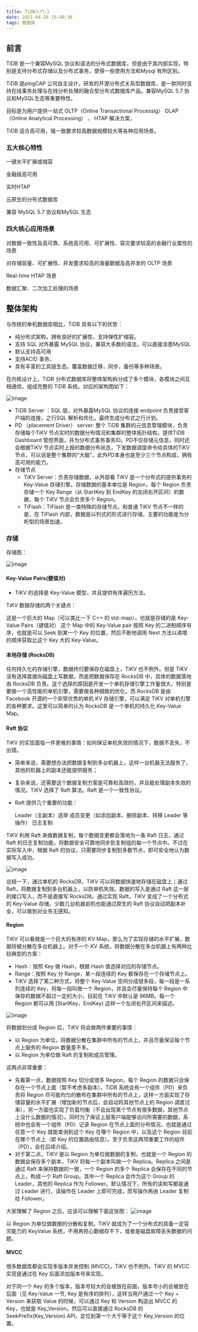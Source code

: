 ```yaml
---
title: TiDB入门-1
date: 2021-04-28 15:40:30
tags: 数据库
---
```


## 前言

TiDB 是一个兼容MySQL 协议和语法的分布式数据库，但是由于其内部实现，特别是支持分布式存储以及分布式事务，使得一些使用方法和Mysql 有所区别。

TiDB 是pingCAP 公司自主设计，研发的开源分布式关系型数据库，是一款同时支持在线事务处理与在线分析处理的融合型分布式数据库产品。兼容MySQL 5.7 协议和MySQL生态等重要特性。

目标是为用户提供一站式 OLTP（Online Transactional Processig） OLAP （Online Analytical Processing） 、 HTAP 解决方案，

TiDB 适合高可用，强一致要求较高数据规模较大等各种应用场景。

### 五大核心特性

一键水平扩展或缩容

金融级高可用

实时HTAP

云原生的分布式数据库

兼容 MySQL 5.7 协议和MySQL 生态

### 四大核心应用场景

对数据一致性及高可靠、系统高可用、可扩展性、容灾要求较高的金融行业属性的场景

对存储容量、可扩展性、并发要求较高的海量数据及高并发的 OLTP 场景

Real-time HTAP 场景

数据汇聚、二次加工处理的场景


## 整体架构

与传统的单机数据库相比，TiDB 具有以下的优势：

- 纯分布式架构，拥有良好的扩展性，支持弹性扩缩容。
- 支持 SQL 对外暴露 MySQL 协议，兼容大多数的语法，可以直接涂患MySQL
- 默认支持高可用
- 支持ACID 事务，
- 具有丰富的工具链生态，覆盖数据迁移，同步，备份等多种场景。

在内核设计上，TiDB 分布式数据库将整体架构拆分成了多个模块，各模块之间互相通信，组成完整的 TiDB 系统。对应的架构图如下：

![image](https://download.pingcap.com/images/docs-cn/tidb-architecture-v3.1.png)

- TiDB Server ：SQL 层，对外暴露MySQL 协议的连接 endpoint 负责接受客户端的连接，之行SQL 解析和优化，最终生成分布式之行计划。
- PD （placement Driver） server: 整个 TiDB 集群的元信息管理模块，负责存储每个TiKV 节点实时的数据分布情况和集群的整体拓扑结构，提供TiDB Dashboard 管控界面，并为分布式事务事务ID。PD不仅存储元信息，同时还会根据TiKV 节点实时上报的数据分布状态，下发数据调度命令给具体的TiKV 节点，可以说是整个集群的“大脑”。此外PD本身也是至少三个节点构成，拥有高可用的能力。
- 存储节点
	- TiKV Server：负责存储数据，从外部看 TiKV 是一个分布式的提供事务的 Key-Value 存储引擎。存储数据的基本单位是 Region，每个 Region 负责存储一个 Key Range（从 StartKey 到 EndKey 的左闭右开区间）的数据，每个 TiKV 节点会负责多个 Region。
	- TiFlash：TiFlash 是一类特殊的存储节点。和普通 TiKV 节点不一样的是，在 TiFlash 内部，数据是以列式的形式进行存储，主要的功能是为分析型的场景加速。

### 存储

存储图：

![image](https://download.pingcap.com/images/docs-cn/tidb-storage-architecture.png)

#### Key-Value Pairs(健值对)

- TiKV 的选择是 Key-Value 模型，并且提供有序遍历方法。

TiKV 数据存储的两个关键点：

这是一个巨大的 Map（可以类比一下 C++ 的 std::map），也就是存储的是 Key-Value Pairs（键值对）
这个 Map 中的 Key-Value pair 按照 Key 的二进制顺序有序，也就是可以 Seek 到某一个 Key 的位置，然后不断地调用 Next 方法以递增的顺序获取比这个 Key 大的 Key-Value。

#### 本地存储 (RocksDB)

任何持久化的存储引擎，数据终归要保存在磁盘上，TiKV 也不例外。但是 TiKV 没有选择直接向磁盘上写数据，而是把数据保存在 RocksDB 中，具体的数据落地由 RocksDB 负责。这个选择的原因是开发一个单机存储引擎工作量很大，特别是要做一个高性能的单机引擎，需要做各种细致的优化，而 RocksDB 是由 Facebook 开源的一个非常优秀的单机 KV 存储引擎，可以满足 TiKV 对单机引擎的各种要求。这里可以简单的认为 RocksDB 是一个单机的持久化 Key-Value Map。

#### Raft 协议

TiKV 的实现面临一件更难的事情：如何保证单机失效的情况下，数据不丢失，不出错。

- 简单来说，需要想办法把数据复制到多台机器上，这样一台机器无法服务了，其他的机器上的副本还能提供服务；
- 复杂来说，还需要这个数据复制方案是可靠和高效的，并且能处理副本失效的情况。TiKV 选择了 Raft 算法。Raft 是一个一致性协议。
- Raft 提供几个重要的功能：

	Leader（主副本）选举
	成员变更（如添加副本、删除副本、转移 Leader 等操作）
	日志复制

TiKV 利用 Raft 来做数据复制，每个数据变更都会落地为一条 Raft 日志，通过 Raft 的日志复制功能，将数据安全可靠地同步到复制组的每一个节点中。不过在实际写入中，根据 Raft 的协议，只需要同步复制到多数节点，即可安全地认为数据写入成功。

![image](https://download.pingcap.com/images/docs-cn/tidb-storage-1.png)


总结一下，通过单机的 RocksDB，TiKV 可以将数据快速地存储在磁盘上；通过 Raft，将数据复制到多台机器上，以防单机失效。数据的写入是通过 Raft 这一层的接口写入，而不是直接写 RocksDB。通过实现 Raft，TiKV 变成了一个分布式的 Key-Value 存储，少数几台机器宕机也能通过原生的 Raft 协议自动把副本补全，可以做到对业务无感知。

#### Region

TiKV 可以看做是一个巨大的有序的 KV Map，那么为了实现存储的水平扩展，数据将被分散在多台机器上。对于一个 KV 系统，将数据分散在多台机器上有两种比较典型的方案：

- Hash：按照 Key 做 Hash，根据 Hash 值选择对应的存储节点。
- Range：按照 Key 分 Range，某一段连续的 Key 都保存在一个存储节点上。
- TiKV 选择了第二种方式，将整个 Key-Value 空间分成很多段，每一段是一系列连续的 Key，将每一段叫做一个 Region，并且会尽量保持每个 Region 中保存的数据不超过一定的大小，目前在 TiKV 中默认是 96MB。每一个 Region 都可以用 [StartKey，EndKey) 这样一个左闭右开区间来描述。

![image](https://download.pingcap.com/images/docs-cn/tidb-storage-2.png)

将数据划分成 Region 后，TiKV 将会做两件重要的事情：
- 以 Region 为单位，将数据分散在集群中所有的节点上，并且尽量保证每个节点上服务的 Region 数量差不多。
- 以 Region 为单位做 Raft 的复制和成员管理。

这两点非常重要：

- 先看第一点，数据按照 Key 切分成很多 Region，每个 Region 的数据只会保存在一个节点上面（暂不考虑多副本）。TiDB 系统会有一个组件（PD）来负责将 Region 尽可能均匀的散布在集群中所有的节点上，这样一方面实现了存储容量的水平扩展（增加新的节点后，会自动将其他节点上的 Region 调度过来），另一方面也实现了负载均衡（不会出现某个节点有很多数据，其他节点上没什么数据的情况）。同时为了保证上层客户端能够访问所需要的数据，系统中也会有一个组件（PD）记录 Region 在节点上面的分布情况，也就是通过任意一个 Key 就能查询到这个 Key 在哪个 Region 中，以及这个 Region 目前在哪个节点上（即 Key 的位置路由信息）。至于负责这两项重要工作的组件（PD），会在后续介绍。
- 对于第二点，TiKV 是以 Region 为单位做数据的复制，也就是一个 Region 的数据会保存多个副本，TiKV 将每一个副本叫做一个 Replica。Replica 之间是通过 Raft 来保持数据的一致，一个 Region 的多个 Replica 会保存在不同的节点上，构成一个 Raft Group。其中一个 Replica 会作为这个 Group 的 Leader，其他的 Replica 作为 Follower。默认情况下，所有的读和写都是通过 Leader 进行，读操作在 Leader 上即可完成，而写操作再由 Leader 复制给 Follower。

大家理解了 Region 之后，应该可以理解下面这张图：
![image](https://download.pingcap.com/images/docs-cn/tidb-storage-3.png)

以 Region 为单位做数据的分散和复制，TiKV 就成为了一个分布式的具备一定容灾能力的 KeyValue 系统，不用再担心数据存不下，或者是磁盘故障丢失数据的问题。

#### MVCC

很多数据库都会实现多版本并发控制 (MVCC)，TiKV 也不例外。TiKV 的 MVCC 实现是通过在 Key 后面添加版本号来实现。

对于同一个 Key 的多个版本，版本号较大的会被放在前面，版本号小的会被放在后面（见 Key-Value 一节, Key 是有序的排列），这样当用户通过一个 Key + Version 来获取 Value 的时候，可以通过 Key 和 Version 构造出 MVCC 的 Key，也就是 Key_Version。然后可以直接通过 RocksDB 的 SeekPrefix(Key_Version) API，定位到第一个大于等于这个 Key_Version 的位置。




